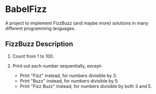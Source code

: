 # BabelFizz
A project to implement FizzBuzz (and maybe more) solutions in many different programming languages.

## FizzBuzz Description

1. Count from 1 to 100.

2. Print out each number sequentially, except-
    * Print "Fizz" instead, for numbers divisible by 3.
    * Print "Buzz" instead, for numbers divisible by 5.
    * Print "Fizz Buzz" instead, for numbers divisible by both 3 and 5.
